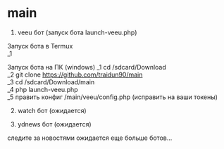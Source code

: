 # main

1. veeu бот (запуск бота launch-veeu.php) <br>

Запуск бота в Termux<br>
_1<br>

Запуск бота на ПК (windows)
_1 cd /sdcard/Download <br>
_2 git clone https://github.com/traidun90/main <br>
_3 cd /sdcard/Download/main <br>
_4 php launch-veeu.php <br>
_5 править конфиг /main/veeu/config.php (исправить на ваши токены)<br>

2. watch бот (ожидается) <br>

3. ydnews бот (ожидается) <br>

следите за новостями ожидается еще больше ботов...